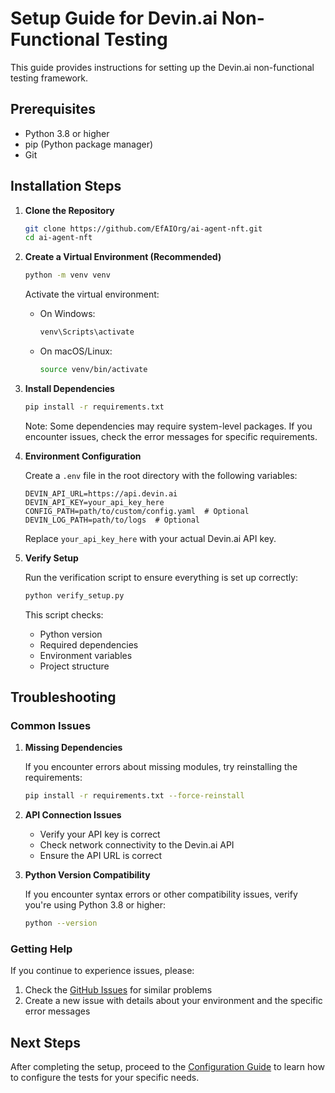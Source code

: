 # Setup Guide for Devin.ai Non-Functional Testing

This guide provides instructions for setting up the Devin.ai non-functional testing framework.

## Prerequisites

- Python 3.8 or higher
- pip (Python package manager)
- Git

## Installation Steps

1. **Clone the Repository**

   ```bash
   git clone https://github.com/EfAIOrg/ai-agent-nft.git
   cd ai-agent-nft
   ```

2. **Create a Virtual Environment (Recommended)**

   ```bash
   python -m venv venv
   ```

   Activate the virtual environment:

   - On Windows:
     ```bash
     venv\Scripts\activate
     ```
   - On macOS/Linux:
     ```bash
     source venv/bin/activate
     ```

3. **Install Dependencies**

   ```bash
   pip install -r requirements.txt
   ```

   Note: Some dependencies may require system-level packages. If you encounter issues, check the error messages for specific requirements.

4. **Environment Configuration**

   Create a `.env` file in the root directory with the following variables:

   ```
   DEVIN_API_URL=https://api.devin.ai
   DEVIN_API_KEY=your_api_key_here
   CONFIG_PATH=path/to/custom/config.yaml  # Optional
   DEVIN_LOG_PATH=path/to/logs  # Optional
   ```

   Replace `your_api_key_here` with your actual Devin.ai API key.

5. **Verify Setup**

   Run the verification script to ensure everything is set up correctly:

   ```bash
   python verify_setup.py
   ```

   This script checks:
   - Python version
   - Required dependencies
   - Environment variables
   - Project structure

## Troubleshooting

### Common Issues

1. **Missing Dependencies**

   If you encounter errors about missing modules, try reinstalling the requirements:

   ```bash
   pip install -r requirements.txt --force-reinstall
   ```

2. **API Connection Issues**

   - Verify your API key is correct
   - Check network connectivity to the Devin.ai API
   - Ensure the API URL is correct

3. **Python Version Compatibility**

   If you encounter syntax errors or other compatibility issues, verify you're using Python 3.8 or higher:

   ```bash
   python --version
   ```

### Getting Help

If you continue to experience issues, please:

1. Check the [GitHub Issues](https://github.com/EfAIOrg/ai-agent-nft/issues) for similar problems
2. Create a new issue with details about your environment and the specific error messages

## Next Steps

After completing the setup, proceed to the [Configuration Guide](./configuration_guide.md) to learn how to configure the tests for your specific needs.
